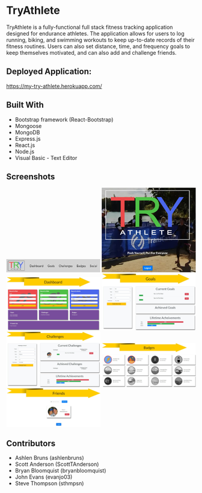 # TryAthlete

TryAthlete is a fully-functional full stack fitness tracking application designed for endurance athletes. The application allows for users to log running, biking, and swimming workouts to keep up-to-date records of their fitness routines.  Users can also set distance, time, and frequency goals to keep themselves motivated, and can also add and challenge friends.

 
## Deployed Application:
https://my-try-athlete.herokuapp.com/

## Built With
* Bootstrap framework (React-Bootstrap)
* Mongoose
* MongoDB
* Express.js
* React.js
* Node.js
* Visual Basic - Text Editor
 
## Screenshots
<img src="design-docs/screenshots/02-Nav.jpg" width="250" alt="Nav">
<img src="design-docs/screenshots/01-Splash.jpg" width="250" alt="Splash"> 
<img src="design-docs/screenshots/03-Dash.jpg" width="250" alt="Dash">
<img src="design-docs/screenshots/04-Goals.jpg" width="250" alt="Goals">
<img src="design-docs/screenshots/05-Challenges.jpg" width="250" alt="Challenges">
<img src="design-docs/screenshots/06-Badges.jpg" width="250" alt="Badges">
<img src="design-docs/screenshots/07-Social.jpg" width="250" alt="Social">


## Contributors
* Ashlen Bruns (ashlenbruns)
* Scott Anderson (ScottTAnderson)
* Bryan Bloomquist (bryanbloomquist)
* John Evans (evanjo03)
* Steve Thompson (sthmpsn)
